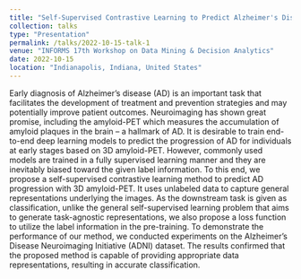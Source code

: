 ```yaml
---
title: "Self-Supervised Contrastive Learning to Predict Alzheimer's Disease Progression with 3D Amyloid-PET"
collection: talks
type: "Presentation"
permalink: /talks/2022-10-15-talk-1
venue: "INFORMS 17th Workshop on Data Mining & Decision Analytics"
date: 2022-10-15
location: "Indianapolis, Indiana, United States"
---
```


Early diagnosis of Alzheimer’s disease (AD) is an important task that facilitates the development of treatment and prevention strategies and may potentially improve patient outcomes. 
Neuroimaging has shown great promise, including the amyloid-PET which measures the accumulation of amyloid plaques in the brain – a hallmark of AD. 
It is desirable to train end-to-end deep learning models to predict the progression of AD for individuals at early stages based on 3D amyloid-PET. 
However, commonly used models are trained in a fully supervised learning manner and they are inevitably biased toward the given label information. 
To this end, we propose a self-supervised contrastive learning method to predict AD progression with 3D amyloid-PET. 
It uses unlabeled data to capture general representations underlying the images. 
As the downstream task is given as classification, unlike the general self-supervised learning problem that aims to generate task-agnostic representations, we also propose a loss function to utilize the label information in the pre-training. 
To demonstrate the performance of our method, we conducted experiments on the Alzheimer’s Disease Neuroimaging Initiative (ADNI) dataset. 
The results confirmed that the proposed method is capable of providing appropriate data representations, resulting in accurate classification.
